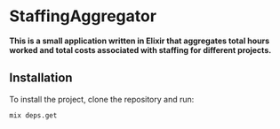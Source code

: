 # StaffingAggregator

**This is a small application written in Elixir that aggregates total hours worked and total costs associated with staffing for different projects.**

## Installation

To install the project, clone the repository and run:

```bash
mix deps.get